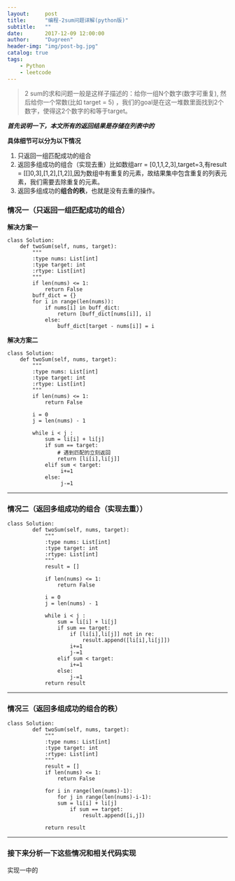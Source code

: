 ```yaml
---
layout:     post
title:      "编程-2sum问题详解(python版)"
subtitle:   ""
date:       2017-12-09 12:00:00
author:     "Dugreen"
header-img: "img/post-bg.jpg"
catalog: true
tags:
    - Python
    - leetcode
---
```



> 2 sum的求和问题一般是这样子描述的：给你一组N个数字(数字可重复), 然后给你一个常数(比如 target = 5) ，我们的goal是在这一堆数里面找到2个数字，使得这2个数字的和等于target。

***首先说明一下，本文所有的返回结果是存储在列表中的***

**具体细节可以分为以下情况**

1. 只返回一组匹配成功的组合
2. 返回多组成功的组合（实现去重）比如数组arr = [0,1,1,2,3],target=3,有result = [[]0,3],[1,2],[1,2]],因为数组中有重复的元素，故结果集中包含重复的列表元素，我们需要去除重复的元素。
3. 返回多组成功的**组合的秩**，也就是没有去重的操作。

### 情况一（只返回一组匹配成功的组合）

**解决方案一**

	class Solution:
	    def twoSum(self, nums, target):
	        """
	        :type nums: List[int]
	        :type target: int
	        :rtype: List[int]
	        """
	        if len(nums) <= 1:
	            return False
	        buff_dict = {}
	        for i in range(len(nums)):
	            if nums[i] in buff_dict:
	                return [buff_dict[nums[i]], i]
	            else:
	                buff_dict[target - nums[i]] = i

**解决方案二**

	class Solution:
	    def twoSum(self, nums, target):
	        """
	        :type nums: List[int]
	        :type target: int
	        :rtype: List[int]
	        """
	        if len(nums) <= 1:
	            return False

	        i = 0
	        j = len(nums) - 1

	        while i < j :
		        sum = li[i] + li[j]
		        if sum == target:
		            # 遇到匹配的立刻返回
		            return [li[i],li[j]]
		        elif sum < target:
		             i+=1
		        else:
		             j-=1


-----------


### 情况二（返回多组成功的组合（实现去重））

	class Solution:
		    def twoSum(self, nums, target):
		        """
		        :type nums: List[int]
		        :type target: int
		        :rtype: List[int]
		        """
		        result = []

		        if len(nums) <= 1:
		            return False

		        i = 0
		        j = len(nums) - 1

		        while i < j :
			        sum = li[i] + li[j]
			        if sum == target:
			            if [li[i],li[j]] not in re:
			                result.append([li[i],li[j]])
			            i+=1
			            j-=1
			        elif sum < target:
			            i+=1
			        else:
			            j-=1
			    return result

---------------	             

### 情况三（返回多组成功的**组合的秩**）

	class Solution:
		    def twoSum(self, nums, target):
		        """
		        :type nums: List[int]
		        :type target: int
		        :rtype: List[int]
		        """
		        result = []
		        if len(nums) <= 1:
		            return False

		        for i in range(len(nums)-1):
		        	for j in range(len(nums)-i-1):
		        	sum = li[i] + li[j]
			        	if sum == target:
			                result.append([i,j])

			    return result

--------------

### 接下来分析一下这些情况和相关代码实现

实现一中的
